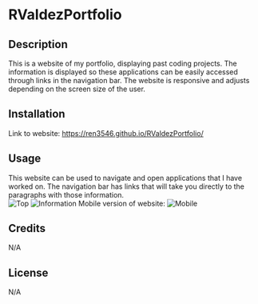 # RValdezPortfolio

## Description

This is a website of my portfolio, displaying past coding projects. The information is displayed so these applications can be easily accessed through links in the navigation bar. The website is responsive and adjusts depending on the screen size of the user. 

## Installation

Link to website: https://ren3546.github.io/RValdezPortfolio/

## Usage

This website can be used to navigate and open applications that I have worked on. The navigation bar has links that will take you directly to the paragraphs with those information.  
![Top](Develop/images/1.png?raw=true)
![Information](Develop/images/2.png?raw=true)
Mobile version of website:
![Mobile](Develop/images/Mobile.png?raw=true)
## Credits

N/A

## License

N/A
